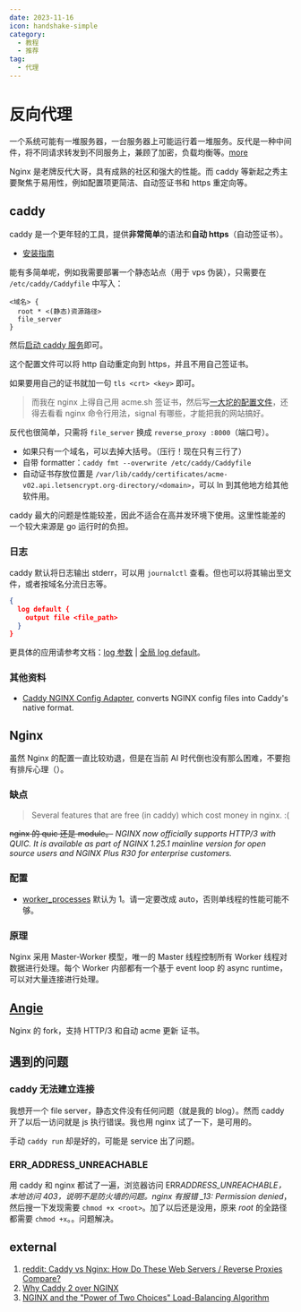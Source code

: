 ```yaml
---
date: 2023-11-16
icon: handshake-simple
category:
  - 教程
  - 推荐
tag:
  - 代理
---
```


# 反向代理

一个系统可能有一堆服务器，一台服务器上可能运行着一堆服务。反代是一种中间件，将不同请求转发到不同服务上，兼顾了加密，负载均衡等。[more](https://www.cloudflare.com/zh-cn/learning/cdn/glossary/reverse-proxy/)

Nginx 是老牌反代大哥，具有成熟的社区和强大的性能。而 caddy 等新起之秀主要聚焦于易用性，例如配置项更简洁、自动签证书和 https 重定向等。

## caddy

caddy 是一个更年轻的工具，提供**非常简单**的语法和**自动 https**（自动签证书）。

- [安装指南](https://caddyserver.com/docs/install)

能有多简单呢，例如我需要部署一个静态站点（用于 vps 伪装），只需要在 `/etc/caddy/Caddyfile` 中写入：

```text
<域名> {
  root * <(静态)资源路径>
  file_server
}
```

然后[启动 caddy 服务](./linux/basic.md#服务)即可。

这个配置文件可以将 http 自动重定向到 https，并且不用自己签证书。

如果要用自己的证书就加一句 `tls <crt> <key>` 即可。

> 而我在 nginx 上得自己用 acme.sh 签证书，然后写[一大坨的配置文件](https://github.com/lxl66566/config/blob/a3065d4b9797d43eb113e2932e9799f9b420c4f4/nginx.conf)，还得去看看 nginx 命令行用法，signal 有哪些，才能把我的网站搞好。

反代也很简单，只需将 `file_server` 换成 `reverse_proxy :8000`（端口号）。

- 如果只有一个域名，可以去掉大括号。（压行！现在只有三行了）
- 自带 formatter：`caddy fmt --overwrite /etc/caddy/Caddyfile`
- 自动证书存放位置是 `/var/lib/caddy/certificates/acme-v02.api.letsencrypt.org-directory/<domain>`，可以 ln 到其他地方给其他软件用。

caddy 最大的问题是性能较差，因此不适合在高并发环境下使用。这里性能差的一个较大来源是 go 运行时的负担。

### 日志

caddy 默认将日志输出 stderr，可以用 `journalctl` 查看。但也可以将其输出至文件，或者按域名分流日志等。

```json
{
  log default {
    output file <file_path>
  }
}
```

更具体的应用请参考文档：[log 参数](https://caddyserver.com/docs/caddyfile/directives/log) | [全局 log default](https://caddyserver.com/docs/caddyfile/options#log)。

### 其他资料

- [Caddy NGINX Config Adapter](https://github.com/caddyserver/nginx-adapter), converts NGINX config files into Caddy's native format.

## Nginx

虽然 Nginx 的配置一直比较劝退，但是在当前 AI 时代倒也没有那么困难，不要抱有排斥心理（）。

### 缺点

> Several features that are free (in caddy) which cost money in nginx. :(

~~nginx 的 quic 还是 module。~~ _NGINX now officially supports HTTP/3 with QUIC. It is available as part of NGINX 1.25.1 mainline version for open source users and NGINX Plus R30 for enterprise customers._

### 配置

- [worker_processes](https://nginx.org/en/docs/ngx_core_module.html#worker_processes) 默认为 1。请一定要改成 auto，否则单线程的性能可能不够。

### 原理

Nginx 采用 Master-Worker 模型，唯一的 Master 线程控制所有 Worker 线程对数据进行处理。每个 Worker 内部都有一个基于 event loop 的 async runtime，可以对大量连接进行处理。

## [Angie](https://github.com/webserver-llc/angie)

Nginx 的 fork，支持 HTTP/3 和自动 acme 更新 证书。

## 遇到的问题

### caddy 无法建立连接

我想开一个 file server，静态文件没有任何问题（就是我的 blog）。然而 caddy 开了以后一访问就是 js 执行错误。我也用 nginx 试了一下，是可用的。

手动 `caddy run` 却是好的，可能是 service 出了问题。

### ERR_ADDRESS_UNREACHABLE

用 caddy 和 nginx 都试了一遍，浏览器访问 ERR*ADDRESS_UNREACHABLE，本地访问 403，说明不是防火墙的问题。nginx 有报错 \_13: Permission denied*，然后搜一下发现需要 `chmod +x <root>`。加了以后还是没用，原来 _root_ 的全路径都需要 `chmod +x`。。问题解决。

## external

1. [reddit: Caddy vs Nginx: How Do These Web Servers / Reverse Proxies Compare?](https://www.reddit.com/r/selfhosted/comments/hur1hx/caddy_vs_nginx_how_do_these_web_servers_reverse/)
2. [Why Caddy 2 over NGINX](https://caddy.community/t/why-caddy-2-over-nginx/9549)
3. [NGINX and the "Power of Two Choices" Load-Balancing Algorithm](https://www.f5.com/company/blog/nginx/nginx-power-of-two-choices-load-balancing-algorithm)
